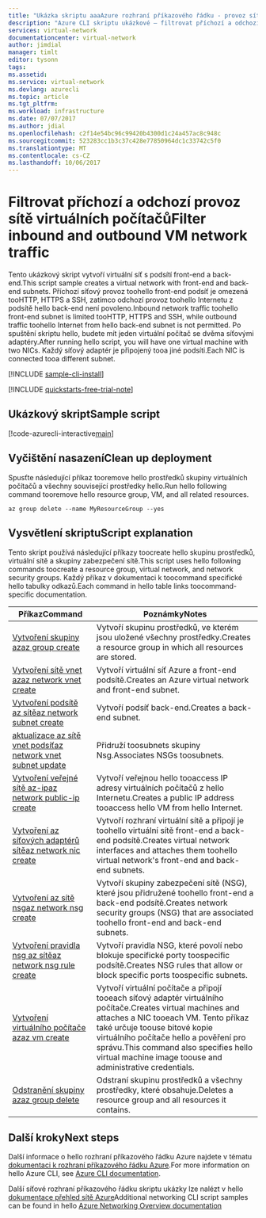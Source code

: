 ```yaml
---
title: "Ukázka skriptu aaaAzure rozhraní příkazového řádku - provoz sítě virtuálních počítačů filtr | Microsoft Docs"
description: "Azure CLI skriptu ukázkové – filtrovat příchozí a odchozí provoz sítě virtuálních počítačů."
services: virtual-network
documentationcenter: virtual-network
author: jimdial
manager: timlt
editor: tysonn
tags: 
ms.assetid: 
ms.service: virtual-network
ms.devlang: azurecli
ms.topic: article
ms.tgt_pltfrm: 
ms.workload: infrastructure
ms.date: 07/07/2017
ms.author: jdial
ms.openlocfilehash: c2f14e54bc96c99420b4300d1c24a457ac8c948c
ms.sourcegitcommit: 523283cc1b3c37c428e77850964dc1c33742c5f0
ms.translationtype: MT
ms.contentlocale: cs-CZ
ms.lasthandoff: 10/06/2017
---
```

# <a name="filter-inbound-and-outbound-vm-network-traffic"></a><span data-ttu-id="9e7d3-103">Filtrovat příchozí a odchozí provoz sítě virtuálních počítačů</span><span class="sxs-lookup"><span data-stu-id="9e7d3-103">Filter inbound and outbound VM network traffic</span></span>

<span data-ttu-id="9e7d3-104">Tento ukázkový skript vytvoří virtuální síť s podsítí front-end a back-end.</span><span class="sxs-lookup"><span data-stu-id="9e7d3-104">This script sample creates a virtual network with front-end and back-end subnets.</span></span> <span data-ttu-id="9e7d3-105">Příchozí síťový provoz toohello front-end podsíť je omezená tooHTTP, HTTPS a SSH, zatímco odchozí provoz toohello Internetu z podsítě hello back-end není povoleno.</span><span class="sxs-lookup"><span data-stu-id="9e7d3-105">Inbound network traffic toohello front-end subnet is limited tooHTTP, HTTPS and SSH, while outbound traffic toohello Internet from hello back-end subnet is not permitted.</span></span> <span data-ttu-id="9e7d3-106">Po spuštění skriptu hello, budete mít jeden virtuální počítač se dvěma síťovými adaptéry.</span><span class="sxs-lookup"><span data-stu-id="9e7d3-106">After running hello script, you will have one virtual machine with two NICs.</span></span> <span data-ttu-id="9e7d3-107">Každý síťový adaptér je připojený tooa jiné podsíti.</span><span class="sxs-lookup"><span data-stu-id="9e7d3-107">Each NIC is connected tooa different subnet.</span></span>

[!INCLUDE [sample-cli-install](../../../includes/sample-cli-install.md)]

[!INCLUDE [quickstarts-free-trial-note](../../../includes/quickstarts-free-trial-note.md)]

## <a name="sample-script"></a><span data-ttu-id="9e7d3-108">Ukázkový skript</span><span class="sxs-lookup"><span data-stu-id="9e7d3-108">Sample script</span></span>


[!code-azurecli-interactive[main](../../../cli_scripts/virtual-network/filter-network-traffic/filter-network-traffic.sh  "Filter VM network traffic")]

## <a name="clean-up-deployment"></a><span data-ttu-id="9e7d3-109">Vyčištění nasazení</span><span class="sxs-lookup"><span data-stu-id="9e7d3-109">Clean up deployment</span></span> 

<span data-ttu-id="9e7d3-110">Spusťte následující příkaz tooremove hello prostředků skupiny virtuálních počítačů a všechny související prostředky hello.</span><span class="sxs-lookup"><span data-stu-id="9e7d3-110">Run hello following command tooremove hello resource group, VM, and all related resources.</span></span>

```azurecli
az group delete --name MyResourceGroup --yes
```

## <a name="script-explanation"></a><span data-ttu-id="9e7d3-111">Vysvětlení skriptu</span><span class="sxs-lookup"><span data-stu-id="9e7d3-111">Script explanation</span></span>

<span data-ttu-id="9e7d3-112">Tento skript používá následující příkazy toocreate hello skupinu prostředků, virtuální sítě a skupiny zabezpečení sítě.</span><span class="sxs-lookup"><span data-stu-id="9e7d3-112">This script uses hello following commands toocreate a resource group, virtual network,  and network security groups.</span></span> <span data-ttu-id="9e7d3-113">Každý příkaz v dokumentaci k toocommand specifické hello tabulky odkazů.</span><span class="sxs-lookup"><span data-stu-id="9e7d3-113">Each command in hello table links toocommand-specific documentation.</span></span>

| <span data-ttu-id="9e7d3-114">Příkaz</span><span class="sxs-lookup"><span data-stu-id="9e7d3-114">Command</span></span> | <span data-ttu-id="9e7d3-115">Poznámky</span><span class="sxs-lookup"><span data-stu-id="9e7d3-115">Notes</span></span> |
|---|---|
| [<span data-ttu-id="9e7d3-116">Vytvoření skupiny az</span><span class="sxs-lookup"><span data-stu-id="9e7d3-116">az group create</span></span>](/cli/azure/group#create) | <span data-ttu-id="9e7d3-117">Vytvoří skupinu prostředků, ve kterém jsou uložené všechny prostředky.</span><span class="sxs-lookup"><span data-stu-id="9e7d3-117">Creates a resource group in which all resources are stored.</span></span> |
| [<span data-ttu-id="9e7d3-118">Vytvoření sítě vnet az</span><span class="sxs-lookup"><span data-stu-id="9e7d3-118">az network vnet create</span></span>](/cli/azure/network/vnet#create) | <span data-ttu-id="9e7d3-119">Vytvoří virtuální síť Azure a front-end podsítě.</span><span class="sxs-lookup"><span data-stu-id="9e7d3-119">Creates an Azure virtual network and front-end subnet.</span></span> |
| [<span data-ttu-id="9e7d3-120">Vytvoření podsítě az sítě</span><span class="sxs-lookup"><span data-stu-id="9e7d3-120">az network subnet create</span></span>](/cli/azure/network/vnet/subnet#create) | <span data-ttu-id="9e7d3-121">Vytvoří podsíť back-end.</span><span class="sxs-lookup"><span data-stu-id="9e7d3-121">Creates a back-end subnet.</span></span> |
| [<span data-ttu-id="9e7d3-122">aktualizace az sítě vnet podsíť</span><span class="sxs-lookup"><span data-stu-id="9e7d3-122">az network vnet subnet update</span></span>](/cli/azure/network/vnet/subnet#update) | <span data-ttu-id="9e7d3-123">Přidruží toosubnets skupiny Nsg.</span><span class="sxs-lookup"><span data-stu-id="9e7d3-123">Associates NSGs toosubnets.</span></span> |
| [<span data-ttu-id="9e7d3-124">Vytvoření veřejné sítě az-ip</span><span class="sxs-lookup"><span data-stu-id="9e7d3-124">az network public-ip create</span></span>](/cli/azure/network/public-ip#create) | <span data-ttu-id="9e7d3-125">Vytvoří veřejnou hello tooaccess IP adresy virtuálních počítačů z hello Internetu.</span><span class="sxs-lookup"><span data-stu-id="9e7d3-125">Creates a public IP address tooaccess hello VM from hello Internet.</span></span> |
| [<span data-ttu-id="9e7d3-126">Vytvoření az síťových adaptérů sítě</span><span class="sxs-lookup"><span data-stu-id="9e7d3-126">az network nic create</span></span>](/cli/azure/network/nic#create) | <span data-ttu-id="9e7d3-127">Vytvoří rozhraní virtuální sítě a připojí je toohello virtuální sítě front-end a back-end podsítě.</span><span class="sxs-lookup"><span data-stu-id="9e7d3-127">Creates virtual network interfaces and attaches them toohello virtual network's front-end and back-end subnets.</span></span> |
| [<span data-ttu-id="9e7d3-128">Vytvoření az sítě nsg</span><span class="sxs-lookup"><span data-stu-id="9e7d3-128">az network nsg create</span></span>](/cli/azure/network/nsg#create) | <span data-ttu-id="9e7d3-129">Vytvoří skupiny zabezpečení sítě (NSG), které jsou přidružené toohello front-end a back-end podsítě.</span><span class="sxs-lookup"><span data-stu-id="9e7d3-129">Creates network security groups (NSG) that are associated toohello front-end and back-end subnets.</span></span> |
| [<span data-ttu-id="9e7d3-130">Vytvoření pravidla nsg az sítě</span><span class="sxs-lookup"><span data-stu-id="9e7d3-130">az network nsg rule create</span></span>](/cli/azure/network/nsg/rule#create) |<span data-ttu-id="9e7d3-131">Vytvoří pravidla NSG, které povolí nebo blokuje specifické porty toospecific podsítě.</span><span class="sxs-lookup"><span data-stu-id="9e7d3-131">Creates NSG rules that allow or block specific ports toospecific subnets.</span></span> |
| [<span data-ttu-id="9e7d3-132">Vytvoření virtuálního počítače az</span><span class="sxs-lookup"><span data-stu-id="9e7d3-132">az vm create</span></span>](/cli/azure/vm#create) | <span data-ttu-id="9e7d3-133">Vytvoří virtuální počítače a připojí tooeach síťový adaptér virtuálního počítače.</span><span class="sxs-lookup"><span data-stu-id="9e7d3-133">Creates virtual machines and attaches a NIC tooeach VM.</span></span> <span data-ttu-id="9e7d3-134">Tento příkaz také určuje toouse bitové kopie virtuálního počítače hello a pověření pro správu.</span><span class="sxs-lookup"><span data-stu-id="9e7d3-134">This command also specifies hello virtual machine image toouse and administrative credentials.</span></span> |
| [<span data-ttu-id="9e7d3-135">Odstranění skupiny az</span><span class="sxs-lookup"><span data-stu-id="9e7d3-135">az group delete</span></span>](/cli/azure/group#delete) | <span data-ttu-id="9e7d3-136">Odstraní skupinu prostředků a všechny prostředky, které obsahuje.</span><span class="sxs-lookup"><span data-stu-id="9e7d3-136">Deletes a resource group and all resources it contains.</span></span> |

## <a name="next-steps"></a><span data-ttu-id="9e7d3-137">Další kroky</span><span class="sxs-lookup"><span data-stu-id="9e7d3-137">Next steps</span></span>

<span data-ttu-id="9e7d3-138">Další informace o hello rozhraní příkazového řádku Azure najdete v tématu [dokumentaci k rozhraní příkazového řádku Azure](/cli/azure/overview).</span><span class="sxs-lookup"><span data-stu-id="9e7d3-138">For more information on hello Azure CLI, see [Azure CLI documentation](/cli/azure/overview).</span></span>

<span data-ttu-id="9e7d3-139">Další síťové rozhraní příkazového řádku skriptu ukázky lze nalézt v hello [dokumentace přehled sítě Azure](../cli-samples.md)</span><span class="sxs-lookup"><span data-stu-id="9e7d3-139">Additional networking CLI script samples can be found in hello [Azure Networking Overview documentation](../cli-samples.md)</span></span>
